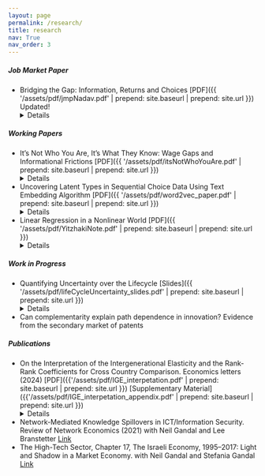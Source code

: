 ```yaml
---
layout: page
permalink: /research/
title: research
nav: True
nav_order: 3
---
```

<!-- _pages/publications.md -->
##### Job Market Paper
- Bridging the Gap: Information, Returns and Choices [PDF]({{ '/assets/pdf/jmpNadav.pdf' | prepend: site.baseurl | prepend: site.url }}) Updated!<details>**Abstract:** How much of the gap in choices across social groups is driven by differences in returns or the ability to predict these returns? To address this question, we employ a decomposition exercise and a structural model to quantify the roles of information quality and differences in returns in driving this gap. Focusing on the college attendance decisions of White and Hispanic high school students in Texas, we use administrative data to understand the drivers behind their differing choices. Initially, we demonstrate that the average monetary returns from college for Hispanics are almost zero, in contrast to being positive for Whites. We then estimate the extent to which differences in returns and information quality contribute to the gap in choices and find that differences in information quality narrow the choice gap in college attendance, where most of the gap is explained by differences in returns. Finally, we use our model to show that to achieve parity in choice between the two groups, policymakers would need to provide highly accurate additional information, potentially explaining between 19% and 35% of post-college earnings.</details>

##### Working Papers
- It’s Not Who You Are, It’s What They Know: Wage Gaps and Informational Frictions [PDF]({{ '/assets/pdf/itsNotWhoYouAre.pdf' | prepend: site.baseurl | prepend: site.url }}) <details>**Abstract:** Can informational asymmetries among firms account for all observed wage gaps across social groups? We confirm this through a parsimonious common-value auction model in the labor market with unspecified information structures. Firms with identical characteristics encounter workers with unobserved productivity and extend wage offers based on their information about worker productivity and competing offers. Using 2010 American Community Survey data, we show that wage disparities among both Black and White men and women can be explained using a common productivity distribution for all social groups and differences in what firms know, if the mean of this common productivity distribution ranges between \$48,000 and \$132,800. Our results emphasize the importance of understanding what firms know in shaping wage distributions and explaining wage disparities</details>
- Uncovering Latent Types in Sequential Choice Data Using Text Embedding Algorithm [PDF]({{ '/assets/pdf/word2vec_paper.pdf' | prepend: site.baseurl | prepend: site.url }})<details>**Abstract:** In economic analyses of agents making a series of discrete choices, deciding what constitutes an alternative is crucial. This paper introduces a technique for categorizing similar alternatives in contexts where forward-looking agents make a series of decisions. The proposed method groups options that are equivalent from the perspective of the agents, using the renowned
word2vec algorithm (Mikolov et al., 2013b, Mikolov et al., 2013a) from the Natural Language Processing literature. The paper discusses the link between the word2vec method and the underlying dynamic optimization problem of the agent.</details>
- Linear Regression in a Nonlinear World [PDF]({{ '/assets/pdf/YitzhakiNote.pdf' | prepend: site.baseurl | prepend: site.url }}) <details>**Abstract:** The interpretation of coefficients from multivariate linear regression relies on the assumption that the conditional expectation function (CEF) is linear in the variables. However, in many cases the underlying data generating process is nonlinear. This paper examines how to interpret regression coefficients under nonlinearity. We show that if the relationships between the variable of interest and other covariates are linear, then the coefficient on the variable of interest represents a weighted average of the derivatives of the outcome CEF with respect to the variable of interest. Interestingly, if these relationships are nonlinear, the regression coefficient becomes biased relative to this weighted average. We show  that this bias is interpretable, analogous to the biases from measurement error and omitted variable bias under the standard linear model. 
</details> 

##### Work in Progress
- Quantifying Uncertainty over the Lifecycle [Slides]({{ '/assets/pdf/lifeCycleUncertainty_slides.pdf' | prepend: site.baseurl | prepend: site.url }}) <details> **Abstract:** We examine the welfare implications of income uncertainty, specifically its differential impact across social groups. Leveraging a new lifecycle metric for uncertainty costs, we compare utility outcomes from both expected and optimal consumption profiles under certainty. To perform this analysis, we employ a new approach that uses a Generative AI model (Normalized Flow) for the estimation and simulation of future consumption and income trajectories. Utilizing comprehensive household survey data from India, our findings reveal small but persistent disparities in uncertainty costs across different castes, under the assumption of homogeneous utility functions. The study suggests that, in the absence of preference heterogeneity, income-to-welfare mapping may be adequately performed without considering uncertainty. </details>  
- Can complementarity explain path dependence in innovation? Evidence from the secondary market of patents 

##### Publications
- On the Interpretation of the Intergenerational Elasticity and the Rank-Rank Coefficients for Cross Country Comparison. Economics letters (2024) [PDF]({{'/assets/pdf/IGE_interpetation.pdf' | prepend: site.baseurl | prepend: site.url }}) [Supplementary Material]({{'/assets/pdf/IGE_interpetation_appendix.pdf' | prepend: site.baseurl | prepend: site.url }})<details>**Abstract:** This paper investigates Intergenerational Elasticity (IGE) and Rank-Rank coefficients, employing Yitzhaki's theorem (Yitzhaki, 1996) to express them as weighted averages of underlying causal mechanisms driving mobility. We highlight the challenges of interpreting cross-country comparisons using IGE or Rank-Rank coefficients due to the regression weighting scheme. We also show that, while the Rank-Rank coefficient is more interpretable for positional mobility, it lacks insights into the underlying mechanisms driving mobility across countries. The analysis demonstrates potential drawbacks of using linear regression coefficients as summary statistics in the context of intergenerational mobility comparisons.</details>
- Network-Mediated Knowledge Spillovers in ICT/Information Security. Review of Network Economics (2021) with Neil Gandal and Lee Branstetter [Link](https://www.degruyter.com/document/doi/10.1515/rne-2020-0034/html) 
- The High-Tech Sector, Chapter 17, The Israeli Economy, 1995–2017: Light and Shadow in a Market Economy.  with  Neil Gandal and Stefania Gandal [Link](https://www.cambridge.org/core/books/israeli-economy-19952017/62FB461430368DF64A961EC4ECA9A8D0#:~:text=Book%20description,declined%20to%20an%20historical%20low.)
